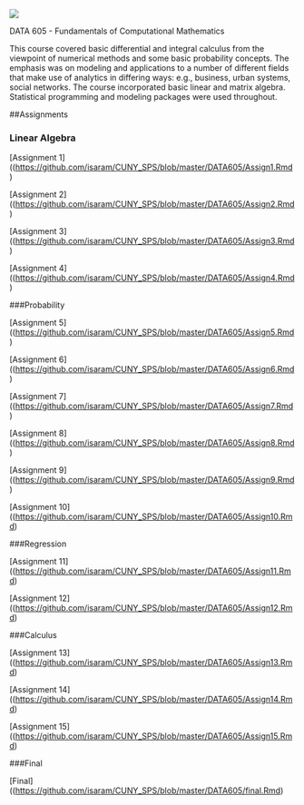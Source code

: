 ![](https://sps.cuny.edu/sites/all/themes/cuny/assets/img/header_logo.png)

DATA 605 - Fundamentals of Computational Mathematics

This course covered basic differential and integral calculus from the viewpoint of numerical methods and some basic probability concepts. The emphasis was on modeling and applications to a number of different fields that make use of analytics in differing ways: e.g., business, urban systems, social networks. The course incorporated basic linear and matrix algebra. Statistical programming and modeling packages were used throughout.

##Assignments

### Linear Algebra

[Assignment 1] ((https://github.com/isaram/CUNY_SPS/blob/master/DATA605/Assign1.Rmd)

[Assignment 2] ((https://github.com/isaram/CUNY_SPS/blob/master/DATA605/Assign2.Rmd)

[Assignment 3] ((https://github.com/isaram/CUNY_SPS/blob/master/DATA605/Assign3.Rmd)

[Assignment 4] ((https://github.com/isaram/CUNY_SPS/blob/master/DATA605/Assign4.Rmd)

###Probability

[Assignment 5] ((https://github.com/isaram/CUNY_SPS/blob/master/DATA605/Assign5.Rmd)

[Assignment 6] ((https://github.com/isaram/CUNY_SPS/blob/master/DATA605/Assign6.Rmd)

[Assignment 7] ((https://github.com/isaram/CUNY_SPS/blob/master/DATA605/Assign7.Rmd)

[Assignment 8] ((https://github.com/isaram/CUNY_SPS/blob/master/DATA605/Assign8.Rmd)

[Assignment 9] ((https://github.com/isaram/CUNY_SPS/blob/master/DATA605/Assign9.Rmd)

[Assignment 10] ((https://github.com/isaram/CUNY_SPS/blob/master/DATA605/Assign10.Rmd)

###Regression

[Assignment 11] ((https://github.com/isaram/CUNY_SPS/blob/master/DATA605/Assign11.Rmd)

[Assignment 12] ((https://github.com/isaram/CUNY_SPS/blob/master/DATA605/Assign12.Rmd)

###Calculus

[Assignment 13] ((https://github.com/isaram/CUNY_SPS/blob/master/DATA605/Assign13.Rmd)

[Assignment 14] ((https://github.com/isaram/CUNY_SPS/blob/master/DATA605/Assign14.Rmd)

[Assignment 15] ((https://github.com/isaram/CUNY_SPS/blob/master/DATA605/Assign15.Rmd)

###Final

[Final] ((https://github.com/isaram/CUNY_SPS/blob/master/DATA605/final.Rmd)
